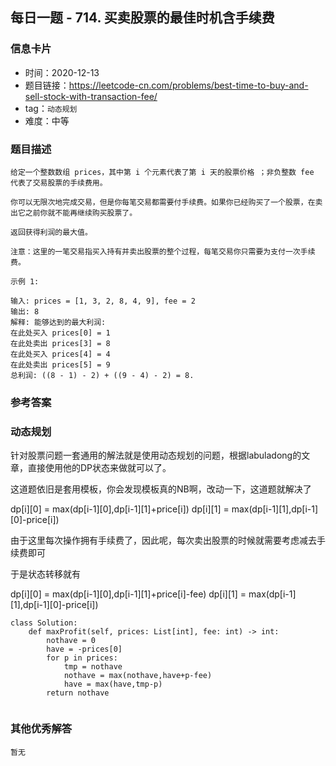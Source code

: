 ## 每日一题 - 714. 买卖股票的最佳时机含手续费

### 信息卡片

- 时间：2020-12-13
- 题目链接：https://leetcode-cn.com/problems/best-time-to-buy-and-sell-stock-with-transaction-fee/
- tag：`动态规划`
- 难度：中等


### 题目描述

```
给定一个整数数组 prices，其中第 i 个元素代表了第 i 天的股票价格 ；非负整数 fee 代表了交易股票的手续费用。

你可以无限次地完成交易，但是你每笔交易都需要付手续费。如果你已经购买了一个股票，在卖出它之前你就不能再继续购买股票了。

返回获得利润的最大值。

注意：这里的一笔交易指买入持有并卖出股票的整个过程，每笔交易你只需要为支付一次手续费。

示例 1:

输入: prices = [1, 3, 2, 8, 4, 9], fee = 2
输出: 8
解释: 能够达到的最大利润:  
在此处买入 prices[0] = 1
在此处卖出 prices[3] = 8
在此处买入 prices[4] = 4
在此处卖出 prices[5] = 9
总利润: ((8 - 1) - 2) + ((9 - 4) - 2) = 8.

```

### 参考答案

### 动态规划

针对股票问题一套通用的解法就是使用动态规划的问题，根据labuladong的文章，直接使用他的DP状态来做就可以了。

这道题依旧是套用模板，你会发现模板真的NB啊，改动一下，这道题就解决了

dp[i][0] = max(dp[i-1][0],dp[i-1][1]+price[i])
dp[i][1] = max(dp[i-1][1],dp[i-1][0]-price[i])

由于这里每次操作拥有手续费了，因此呢，每次卖出股票的时候就需要考虑减去手续费即可

于是状态转移就有

dp[i][0] = max(dp[i-1][0],dp[i-1][1]+price[i]-fee)
dp[i][1] = max(dp[i-1][1],dp[i-1][0]-price[i])

```
class Solution:
    def maxProfit(self, prices: List[int], fee: int) -> int:
        nothave = 0
        have = -prices[0]
        for p in prices:
            tmp = nothave
            nothave = max(nothave,have+p-fee)
            have = max(have,tmp-p)
        return nothave
        
```

 

### 其他优秀解答

```
暂无
```
 